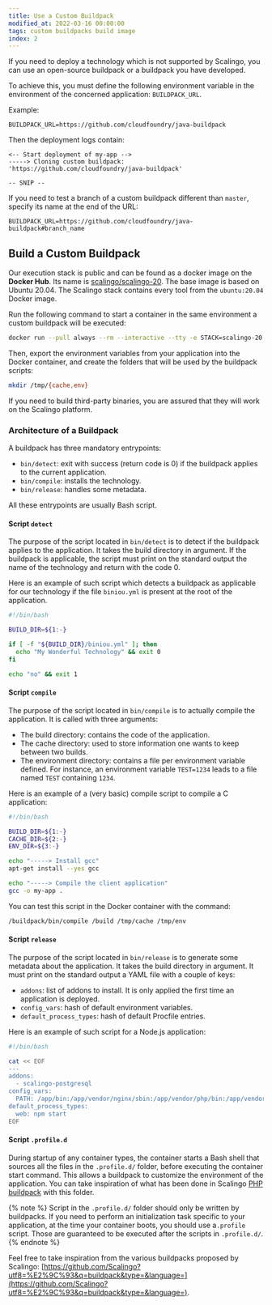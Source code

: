 ```yaml
---
title: Use a Custom Buildpack
modified_at: 2022-03-16 00:00:00
tags: custom buildpacks build image
index: 2
---
```


If you need to deploy a technology which is not supported by Scalingo,
you can use an open-source buildpack or a buildpack you have developed.

To achieve this, you must define the following environment variable in
the environment of the concerned application: `BUILDPACK_URL`.

Example:

```text
BUILDPACK_URL=https://github.com/cloudfoundry/java-buildpack
```

Then the deployment logs contain:

```text
<-- Start deployment of my-app -->
-----> Cloning custom buildpack: 'https://github.com/cloudfoundry/java-buildpack'

-- SNIP --
```

If you need to test a branch of a custom buildpack different than `master`, specify its name at the
end of the URL:

```text
BUILDPACK_URL=https://github.com/cloudfoundry/java-buildpack#branch_name
```

## Build a Custom Buildpack

Our execution stack is public and can be found as a docker image on the __Docker
Hub__. Its name is
[scalingo/scalingo-20](https://hub.docker.com/r/scalingo/scalingo-20). The base
image is based on Ubuntu 20.04. The Scalingo stack contains every tool from the
`ubuntu:20.04` Docker image.

Run the following command to start a container in the same environment a custom
buildpack will be executed:

```bash
docker run --pull always --rm --interactive --tty -e STACK=scalingo-20 -v /path/to/custom-buildpack:/buildpack -v /path/to/application:/build scalingo/scalingo-20:latest bash
```

Then, export the environment variables from your application into the Docker container, and create the folders that will be used by the buildpack scripts:

```bash
mkdir /tmp/{cache,env}
```

If you need to build third-party binaries, you are assured that they will work on the Scalingo platform.

### Architecture of a Buildpack

A buildpack has three mandatory entrypoints:

- `bin/detect`: exit with success (return code is 0) if the buildpack applies to
  the current application.
- `bin/compile`: installs the technology.
- `bin/release`: handles some metadata.

All these entrypoints are usually Bash script.

#### Script `detect`

The purpose of the script located in `bin/detect` is to detect if the buildpack
applies to the application. It takes the build directory in argument. If the
buildpack is applicable, the script must print on the standard output the name
of the technology and return with the code 0.

Here is an example of such script which detects a buildpack as applicable for
our technology if the file `biniou.yml` is present at the root of the
application.

```bash
#!/bin/bash

BUILD_DIR=${1:-}

if [ -f "${BUILD_DIR}/biniou.yml" ]; then
  echo "My Wonderful Technology" && exit 0
fi

echo "no" && exit 1
```

#### Script `compile`

The purpose of the script located in `bin/compile` is to actually compile the
application. It is called with three arguments:

- The build directory: contains the code of the application.
- The cache directory: used to store information one wants to keep between two
  builds.
- The environment directory: contains a file per environment variable defined.
  For instance, an environment variable `TEST=1234` leads to a file named `TEST`
  containing `1234`.

Here is an example of a (very basic) compile script to compile a C application:

```bash
#!/bin/bash

BUILD_DIR=${1:-}
CACHE_DIR=${2:-}
ENV_DIR=${3:-}

echo "-----> Install gcc"
apt-get install --yes gcc

echo "-----> Compile the client application"
gcc -o my-app .
```

You can test this script in the Docker container with the command:

```bash
/buildpack/bin/compile /build /tmp/cache /tmp/env
```

#### Script `release`

The purpose of the script located in `bin/release` is to generate some metadata
about the application. It takes the build directory in argument. It must print
on the standard output a YAML file with a couple of keys:

- `addons`: list of addons to install. It is only applied the first time an
  application is deployed.
- `config_vars`: hash of default environment variables.
- `default_process_types`: hash of default Procfile entries.

Here is an example of such script for a Node.js application:

```bash
#!/bin/bash

cat << EOF
---
addons:
  - scalingo-postgresql
config_vars:
  PATH: /app/bin:/app/vendor/nginx/sbin:/app/vendor/php/bin:/app/vendor/php/sbin:/usr/local/bin:/usr/bin:/bin
default_process_types:
  web: npm start
EOF
```

#### Script `.profile.d`

During startup of any container types, the container starts a Bash shell that sources all the files in the `.profile.d/` folder, before executing the container start command. This allows a buildpack to customize the environment of the application. You can take inspiration of what has been done in Scalingo [PHP buildpack](https://github.com/Scalingo/php-buildpack/blob/dc87b69c170bb94658ffbb03c6cbbaa34b28f775/bin/compile#L275-L286) with this folder.

{% note %}
Script in the `.profile.d/` folder should only be written by buildpacks. If you need to perform an initialization task specific to your application, at the time your container boots, you should use a`.profile` script. Those are guaranteed to be executed after the scripts in `.profile.d/`.
{% endnote %}

Feel free to take inspiration from the various buildpacks proposed by Scalingo:
[https://github.com/Scalingo?utf8=%E2%9C%93&q=buildpack&type=&language=](https://github.com/Scalingo?utf8=%E2%9C%93&q=buildpack&type=&language=).
